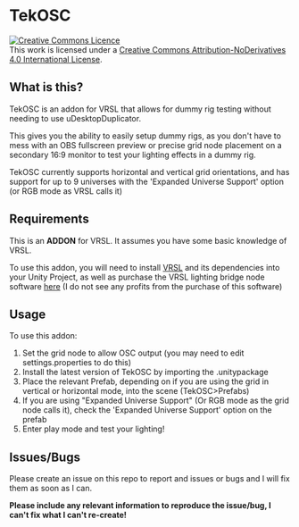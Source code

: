# TekOSC

<a rel="license" href="http://creativecommons.org/licenses/by-nd/4.0/"><img alt="Creative Commons Licence" style="border-width:0" src="https://i.creativecommons.org/l/by-nd/4.0/88x31.png" /></a><br />This work is licensed under a <a rel="license" href="http://creativecommons.org/licenses/by-nd/4.0/">Creative Commons Attribution-NoDerivatives 4.0 International License</a>.
 
 ## What is this?
 TekOSC is an addon for VRSL that allows for dummy rig testing without needing to use uDesktopDuplicator.
 
 This gives you the ability to easily setup dummy rigs, as you don't have to mess with an OBS fullscreen preview or precise grid node placement on a secondary 16:9 monitor to test your lighting effects in a dummy rig.
 
 TekOSC currently supports horizontal and vertical grid orientations, and has support for up to 9 universes with the 'Expanded Universe Support' option (or RGB mode as VRSL calls it)
 
 ## Requirements
 
 This is an **ADDON** for VRSL. It assumes you have some basic knowledge of VRSL.
 
 To use this addon, you will need to install [VRSL](https://github.com/AcChosen/VR-Stage-Lighting) and its dependencies into your Unity Project, as well as purchase the VRSL lighting bridge node software [here](https://acchosen.gumroad.com/l/xYaPu) (I do not see any profits from the purchase of this software)
 
 ## Usage
 
 To use this addon:
 
 1. Set the grid node to allow OSC output (you may need to edit settings.properties to do this)
 2. Install the latest version of TekOSC by importing the .unitypackage
 3. Place the relevant Prefab, depending on if you are using the grid in vertical or horizontal mode, into the scene (TekOSC>Prefabs)
 4. If you are using "Expanded Universe Support" (Or RGB mode as the grid node calls it), check the 'Expanded Universe Support' option on the prefab
 5. Enter play mode and test your lighting!
 
 ## Issues/Bugs
 
 Please create an issue on this repo to report and issues or bugs and I will fix them as soon as I can.
 
 **Please include any relevant information to reproduce the issue/bug, I can't fix what I can't re-create!**
